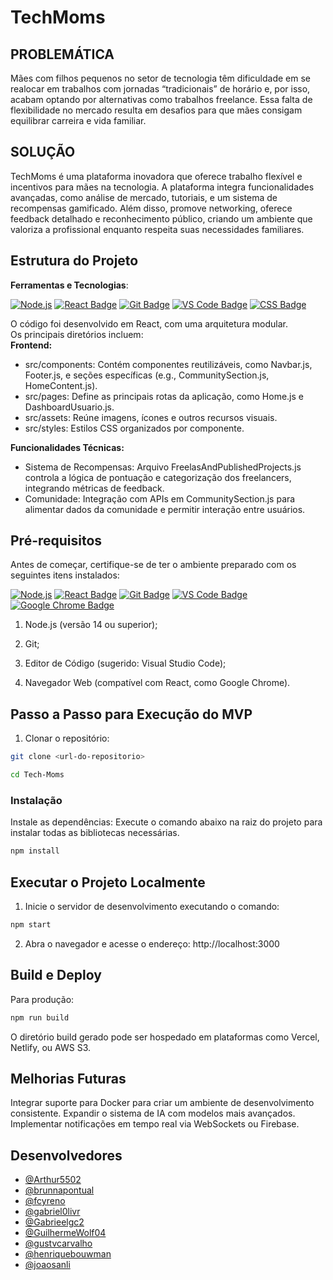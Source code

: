 # TechMoms

## PROBLEMÁTICA

Mães com filhos pequenos no setor de tecnologia têm dificuldade em se realocar em trabalhos com jornadas “tradicionais” de horário e, por isso, acabam optando por alternativas como trabalhos freelance. Essa falta de flexibilidade no mercado resulta em desafios para que mães consigam equilibrar carreira e vida familiar.

## SOLUÇÃO

TechMoms é uma plataforma inovadora que oferece trabalho flexível e incentivos para mães na tecnologia. A plataforma integra funcionalidades avançadas, como análise de mercado, tutoriais, e um sistema de recompensas gamificado. Além disso, promove networking, oferece feedback detalhado e reconhecimento público, criando um ambiente que valoriza a profissional enquanto respeita suas necessidades familiares.

## Estrutura do Projeto
**Ferramentas e Tecnologias**: 

  [![Node.js](https://img.shields.io/badge/Node.js-v22.11.0-brightgreen?&logo=node.js)](https://nodejs.org)
  [![React Badge](https://img.shields.io/badge/React-v18.3.1-%2361DAFB?&logo=react)](https://reactjs.org)
  [![Git Badge](https://img.shields.io/badge/Git-v2.47.0-orange?&logo=git)](https://git-scm.com)
  [![VS Code Badge](https://img.shields.io/badge/VS%20Code-1.83.1-blue?&logo=visual-studio-code&logoColor=white)](https://code.visualstudio.com)
  [![CSS Badge](https://img.shields.io/badge/CSS-v3-blue?&logoColor=white)](https://developer.mozilla.org/docs/Web/CSS)
  
O código foi desenvolvido em React, com uma arquitetura modular.  
Os principais diretórios incluem:  
**Frontend:**  
- src/components: Contém componentes reutilizáveis, como Navbar.js, Footer.js, e seções específicas (e.g., CommunitySection.js, HomeContent.js).
- src/pages: Define as principais rotas da aplicação, como Home.js e DashboardUsuario.js.
- src/assets: Reúne imagens, ícones e outros recursos visuais.
- src/styles: Estilos CSS organizados por componente.

**Funcionalidades Técnicas:** 

- Sistema de Recompensas: Arquivo FreelasAndPublishedProjects.js controla a lógica de pontuação e categorização dos freelancers, integrando métricas de feedback.  
- Comunidade: Integração com APIs em CommunitySection.js para alimentar dados da comunidade e permitir interação entre usuários.
  
## Pré-requisitos

  Antes de começar, certifique-se de ter o ambiente preparado com os seguintes itens instalados:

  [![Node.js](https://img.shields.io/badge/Node.js-v22.11.0-brightgreen?&logo=node.js)](https://nodejs.org)
  [![React Badge](https://img.shields.io/badge/React-v18.3.1-%2361DAFB?&logo=react)](https://reactjs.org)
  [![Git Badge](https://img.shields.io/badge/Git-v2.47.0-orange?&logo=git)](https://git-scm.com)
  [![VS Code Badge](https://img.shields.io/badge/VS%20Code-1.83.1-blue?&logo=visual-studio-code&logoColor=white)](https://code.visualstudio.com)
  [![Google Chrome Badge](https://img.shields.io/badge/Google%20Chrome-v119.0.0-brightgreen?e&logo=google-chrome)](https://www.google.com/chrome/)

 1. Node.js (versão 14 ou superior);

2. Git;

3. Editor de Código (sugerido: Visual Studio Code);

4. Navegador Web (compatível com React, como Google Chrome).

## Passo a Passo para Execução do MVP

 1. Clonar o repositório:
```bash
git clone <url-do-repositorio>
```
```bash
cd Tech-Moms
```
### Instalação
Instale as dependências: Execute o comando abaixo na raiz do projeto para instalar todas as bibliotecas necessárias.
```bash
npm install
```
## Executar o Projeto Localmente

  1. Inicie o servidor de desenvolvimento executando o comando: 
```bash
npm start
```
  2. Abra o navegador e acesse o endereço: http://localhost:3000

## Build e Deploy
Para produção:
```bash
npm run build
```
O diretório build gerado pode ser hospedado em plataformas como Vercel, Netlify, ou AWS S3.

## Melhorias Futuras
Integrar suporte para Docker para criar um ambiente de desenvolvimento consistente.
Expandir o sistema de IA com modelos mais avançados.
Implementar notificações em tempo real via WebSockets ou Firebase.

## Desenvolvedores

- [@Arthur5502](https://github.com/Arthur5502)
- [@brunnapontual](https://github.com/brunnapontual)
- [@fcyreno](https://github.com/fcyreno)
- [@gabriel0livr](https://github.com/gabriel0livr)
- [@Gabrieelgc2](https://github.com/Gabrieelgc2)
- [@GuilhermeWolf04](https://github.com/GuilhermeWolf04)
- [@gustvcarvalho](https://github.com/gustvcarvalho)
- [@henriquebouwman](https://github.com/henriquebouwman)
- [@joaosanli](https://github.com/joaosanli)
